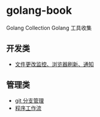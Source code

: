 # golang-book

Golang Collection
Golang 工具收集

## 开发类

+ [文件更改监控、浏览器刷新、通知](https://github.com/ddosakura/ds-watcher-simple-dev)

## 管理类

+ [git 分支管理](https://gitee.com/moyinzi/sakura-git-branch-manager)
+ [程序工作流](https://github.com/ddosakura/go-tuner)
